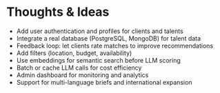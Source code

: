 # Thoughts & Ideas

- Add user authentication and profiles for clients and talents
- Integrate a real database (PostgreSQL, MongoDB) for talent data
- Feedback loop: let clients rate matches to improve recommendations
- Add filters (location, budget, availability)
- Use embeddings for semantic search before LLM scoring
- Batch or cache LLM calls for cost efficiency
- Admin dashboard for monitoring and analytics
- Support for multi-language briefs and international expansion 